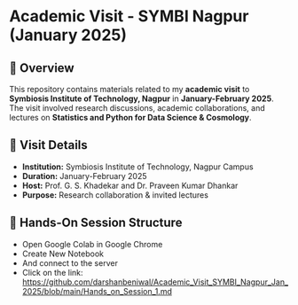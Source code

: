 # Academic Visit - SYMBI Nagpur (January 2025)

## 📌 Overview
This repository contains materials related to my **academic visit** to **Symbiosis Institute of Technology, Nagpur** in **January-February 2025**. The visit involved research discussions, academic collaborations, and lectures on **Statistics and Python for Data Science & Cosmology**.

## 📅 Visit Details
- **Institution:** Symbiosis Institute of Technology, Nagpur Campus
- **Duration:** January-February 2025  
- **Host:** Prof. G. S. Khadekar and Dr. Praveen Kumar Dhankar
- **Purpose:** Research collaboration & invited lectures  

## 📂 Hands-On Session Structure
- Open Google Colab in Google Chrome
- Create New Notebook
- And connect to the server
- Click on the link: https://github.com/darshanbeniwal/Academic_Visit_SYMBI_Nagpur_Jan_2025/blob/main/Hands_on_Session_1.md
